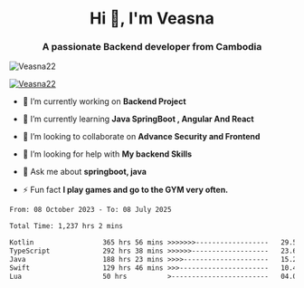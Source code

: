 <h1 align="center">Hi 👋, I'm Veasna</h1>
<h3 align="center">A passionate Backend developer from Cambodia</h3>

<p align="left"> <img src="https://komarev.com/ghpvc/?username=Veasna22&label=Profile%20views&color=0e75b6&style=flat" alt="Veasna22" /> </p>

<p align="left"> <a href="https://github.com/ryo-ma/github-profile-trophy"><img src="https://github-profile-trophy.vercel.app/?username=veasna22&theme=dracula" alt="Veasna22" /></a> </p>

- 🔭 I’m currently working on **Backend Project**

- 🌱 I’m currently learning **Java SpringBoot , Angular And React**

- 👯 I’m looking to collaborate on **Advance Security and Frontend**

- 🤝 I’m looking for help with **My backend Skills**

- 💬 Ask me about **springboot, java**

- ⚡ Fun fact **I play games and go to the GYM very often.**

<!--START_SECTION:waka-->

```txt
From: 08 October 2023 - To: 08 July 2025

Total Time: 1,237 hrs 2 mins

Kotlin                 365 hrs 56 mins >>>>>>>------------------   29.58 %
TypeScript             292 hrs 38 mins >>>>>>-------------------   23.66 %
Java                   188 hrs 23 mins >>>>---------------------   15.23 %
Swift                  129 hrs 46 mins >>>----------------------   10.49 %
Lua                    50 hrs          >------------------------   04.04 %
```

<!--END_SECTION:waka-->
